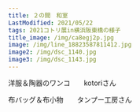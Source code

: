 ```yaml
---
title: ２の間　和室
LastModified: 2021/05/22
tags: 2021コトリ展in横浜阪東橋の様子
title_image: /img/ca8egj2p.jpg
image: /img/line_18823587811412.jpg
image2: /img/dsc_1140.jpg
image3: /img/dsc_1143.jpg
---
```

洋服＆陶器のワンコ　　kotoriさん

布バッグ＆布小物　　タンプー工房さん